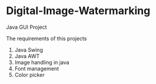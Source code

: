 # Digital-Image-Watermarking
Java GUI Project

The requirements of this projects
1. Java Swing
2. Java AWT
3. Image handling in java
4. Font management
5. Color picker
